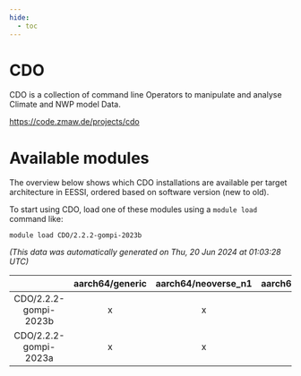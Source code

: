 ```yaml
---
hide:
  - toc
---
```


CDO
===


CDO is a collection of command line Operators to manipulate and analyse Climate and NWP model Data.

https://code.zmaw.de/projects/cdo
# Available modules


The overview below shows which CDO installations are available per target architecture in EESSI, ordered based on software version (new to old).

To start using CDO, load one of these modules using a `module load` command like:

```shell
module load CDO/2.2.2-gompi-2023b
```

*(This data was automatically generated on Thu, 20 Jun 2024 at 01:03:28 UTC)*  

| |aarch64/generic|aarch64/neoverse_n1|aarch64/neoverse_v1|x86_64/generic|x86_64/amd/zen2|x86_64/amd/zen3|x86_64/intel/haswell|x86_64/intel/skylake_avx512|
| :---: | :---: | :---: | :---: | :---: | :---: | :---: | :---: | :---: |
|CDO/2.2.2-gompi-2023b|x|x|x|x|x|x|x|x|
|CDO/2.2.2-gompi-2023a|x|x|x|x|x|x|x|x|
